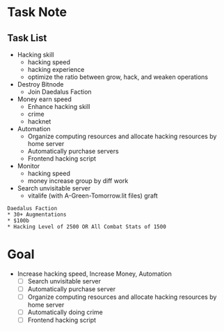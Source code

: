 # Task Note
## Task List
- Hacking skill
  - hacking speed
  - hacking experience
  - optimize the ratio between grow, hack, and weaken operations
- Destroy Bitnode
  - Join Daedalus Faction
- Money earn speed
  - Enhance hacking skill
  - crime
  - hacknet
- Automation
  - Organize computing resources and allocate hacking resources by home server
  - Automatically purchase servers
  - Frontend hacking script
- Monitor
  - hacking speed
  - money increase group by diff work
- Search unvisitable server
  - vitalife (with A-Green-Tomorrow.lit files) graft
```
Daedalus Faction
* 30+ Augmentations
* $100b
* Hacking Level of 2500 OR All Combat Stats of 1500
```

# Goal
  -  Increase hacking speed, Increase Money, Automation
     -  [ ] Search unvisitable server
     - [ ] Automatically purchase server
     - [ ] Organize computing resources and allocate hacking resources by home server
     - [ ] Automatically doing crime
     - [ ] Frontend hacking script